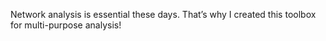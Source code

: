 Network analysis is essential these days. That’s why I created this toolbox for multi-purpose analysis!
